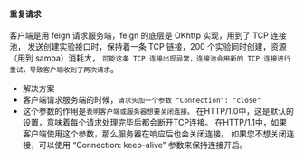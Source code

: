 #### 重复请求
客户端是用 feign 请求服务端，feign 的底层是 OKhttp 实现，用到了 TCP 连接池，
发送创建实验接口时，保持着一条 TCP 链接，200 个实验同时创建，资源（用到 samba）消耗大，
`可能这条 TCP 连接出现异常，连接池会用新的 TCP 连接进行重试，导致客户端收到了两次请求`。


* 解决方案
* 客户端请求服务端的时候，`请求头加一个参数 "Connection": "close"`
* 这个参数的作用是`表明客户端或服务器想要关闭连接。`
在HTTP/1.0中，这是默认的设置，意味着每个请求处理完毕后都会断开TCP连接。
在HTTP/1.1中，如果客户端使用这个参数，那么服务器在响应后也会关闭连接。
如果您不想关闭连接，可以使用 “Connection: keep-alive” 参数来保持连接开启。

